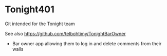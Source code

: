 # Tonight401
Git intended for the Tonight team 

See also https://github.com/telbohtimy/TonightBarOwner
- Bar owner app allowing them to log in and delete comments from their walls
